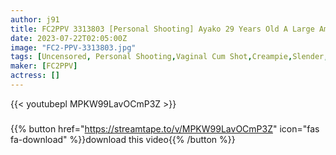 ```yaml
---
author: j91
title: FC2PPV 3313803 [Personal Shooting] Ayako 29 Years Old A Large Amount Of Vaginal Cum Shot To A Beautiful Slender Beautiful Wife With Outstanding Style
date: 2023-07-22T02:05:00Z
image: "FC2-PPV-3313803.jpg"
tags: [Uncensored, Personal Shooting,Vaginal Cum Shot,Creampie,Slender,Beautiful Wife,Married Woman]
maker: [FC2PPV]
actress: []
---
```



{{< youtubepl MPKW99LavOCmP3Z >}}
###

{{% button href="https://streamtape.to/v/MPKW99LavOCmP3Z" icon="fas fa-download" %}}download this video{{% /button %}}

